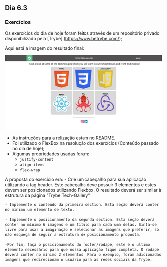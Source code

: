## Dia 6.3

### Exercícios

Os exercícios do dia de hoje foram feitos através de um repositório privado disponibilizado pela [Trybe] (https://www.betrybe.com/);

Aqui está a imagem do resultado final:

![Página](trybe-tech-galery.png)

- As instruções para a relização estam no README.
- Foi utilizado o FlexBox na resolução dos exercícios (Conteúdo passado no dia de hoje);
- Algumas propriedades usadas foram:
    - `justify-content`
    - `align-items`
    - `flex-wrap`

A proposta do exercício era:
    - Crie um cabeçalho para sua aplicação utilizando a tag header. Este cabeçalho deve possuir 3 elementos e estes devem ser posicionados utilizando Flexbox. O resultado deverá ser similar à estrutura da página "Trybe Tech-Gallery"

    - Implemente o conteúdo da primeira section. Esta seção deverá conter no mínimo um elemento de texto.

    - Implemente o posicionamento da segunda section. Esta seção deverá conter no mínimo 6 imagens e um título para cada uma delas. Sinta-se livre para usar a imaginação e selecionar as imagens que preferir, só não esqueça de seguir a estrutura de posicionamento proposta. 

    -Por fim, faça o posicionamento do footer/rodapé, este é o ultimo elemento necessário para que nossa aplicação fique completa. O rodapé deverá conter no mínimo 2 elementos. Para o exemplo, foram adicionadas imagens que redirecionam o usuário para as redes sociais da Trybe.
